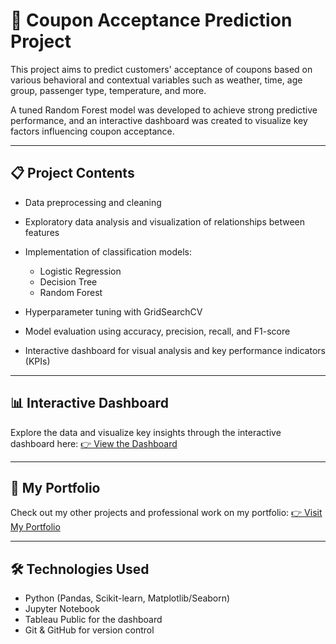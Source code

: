 # 🚀 Coupon Acceptance Prediction Project

This project aims to predict customers' acceptance of coupons based on various behavioral and contextual variables such as weather, time, age group, passenger type, temperature, and more.

A tuned Random Forest model was developed to achieve strong predictive performance, and an interactive dashboard was created to visualize key factors influencing coupon acceptance.

---

## 📋 Project Contents

* Data preprocessing and cleaning
* Exploratory data analysis and visualization of relationships between features
* Implementation of classification models:

  * Logistic Regression
  * Decision Tree
  * Random Forest
* Hyperparameter tuning with GridSearchCV
* Model evaluation using accuracy, precision, recall, and F1-score
* Interactive dashboard for visual analysis and key performance indicators (KPIs)

---

## 📊 Interactive Dashboard

Explore the data and visualize key insights through the interactive dashboard here:
[👉 View the Dashboard](https://public.tableau.com/views/Couponacceptanceanalysis/Couponacceptanceanalysis?:language=en-US&:sid=&:redirect=auth&:display_count=n&:origin=viz_share_link)

---

## 💼 My Portfolio

Check out my other projects and professional work on my portfolio:
[👉 Visit My Portfolio](https://esmeralda-nguetse-portfolio.netlify.app/)

---

## 🛠 Technologies Used

* Python (Pandas, Scikit-learn, Matplotlib/Seaborn)
* Jupyter Notebook
* Tableau Public for the dashboard
* Git & GitHub for version control
